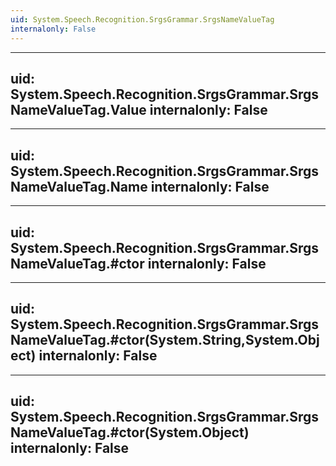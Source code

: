 ```yaml
---
uid: System.Speech.Recognition.SrgsGrammar.SrgsNameValueTag
internalonly: False
---
```


---
uid: System.Speech.Recognition.SrgsGrammar.SrgsNameValueTag.Value
internalonly: False
---

---
uid: System.Speech.Recognition.SrgsGrammar.SrgsNameValueTag.Name
internalonly: False
---

---
uid: System.Speech.Recognition.SrgsGrammar.SrgsNameValueTag.#ctor
internalonly: False
---

---
uid: System.Speech.Recognition.SrgsGrammar.SrgsNameValueTag.#ctor(System.String,System.Object)
internalonly: False
---

---
uid: System.Speech.Recognition.SrgsGrammar.SrgsNameValueTag.#ctor(System.Object)
internalonly: False
---
